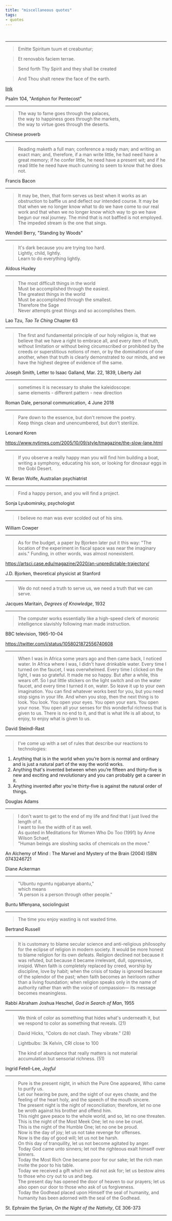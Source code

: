 ```yaml
---
title: "miscellaneous quotes"
tags:
- quotes
---
```


<br>

---

> Emitte Spiritum tuum et creabuntur;

> Et renovabis faciem terrae.

> Send forth Thy Spirit and they shall be created

> And Thou shalt renew the face of the earth.

[link](http://www1.cpdl.org/wiki/index.php/Emitte_spiritum_tuum)

Psalm 104, "Antiphon for Pentecost"

---

> The way to fame goes through the palaces,  
> the way to happiness goes through the markets,  
> the way to virtue goes through the deserts.  

Chinese proverb

---

> Reading maketh a full man;
> conference a ready man;
> and writing an exact man;
> and, therefore, if a man write little, he had need have a great memory;
> if he confer little, he need have a present wit;
> and if he read little he need have much cunning to seem to know that he does not.

Francis Bacon

---

> It may be, then, that form serves us best
when it works as an obstruction to baffle us
and deflect our intended course.
It may be that when we no longer know what to do
we have come to our real work and that
when we no longer know which way to go
we have begun our real journey.
The mind that is not baffled is not employed.
The impeded stream is the one that sings.

Wendell Berry, "Standing by Woods"

---

> It's dark because you are trying too hard.  
Lightly, child, lightly.  
Learn to do everything lightly.  

Aldous Huxley

---

> The most difficult things in the world  
Must be accomplished through the easiest.  
The greatest things in the world  
Must be accomplished through the smallest.  
Therefore the Sage  
Never attempts great things and so accomplishes them.  

Lao Tzu, _Tao Te Ching_ Chapter 63

---

> The first and fundamental principle of our holy religion is,
that we believe that we have a right to embrace all,
and every item of truth,
without limitation or
without being circumscribed or
prohibited by the creeds or
superstitious notions of men, or by the
dominations of one another,
when that truth is clearly demonstrated to our minds,
and we have the highest degree of evidence of the same.

Joseph Smith, Letter to Isaac Galland, Mar. 22, 1839, Liberty Jail

---

>sometimes it is necessary to shake the kaleidoscope:  
same elements - different pattern - new direction

Roman Dale, personal communication, 4 June 2018

---

>Pare down to the essence, but don't remove the poetry.  
Keep things clean and unencumbered, but don't sterilize.

Leonard Koren

<https://www.nytimes.com/2005/10/09/style/tmagazine/the-slow-lane.html>

---

>If you observe a really happy man you will find him building a boat, writing a symphony, educating his son, or looking for dinosaur eggs in the Gobi Desert.

W. Beran Wolfe, Australian psychiatrist

---

>Find a happy person, and you will find a project.

Sonja Lyubomirsky, psychologist

---

>I believe no man was ever scolded out of his sins.

William Cowper

---

>As for the budget, a paper by Bjorken later put it this way:
"The location of the experiment in fiscal space was near the imaginary axis."
Funding, in other words, was almost nonexistent.

<https://artsci.case.edu/magazine/2020/an-unpredictable-trajectory/>

J.D. Bjorken, theoretical physicist at Stanford

---

>We do not need a truth to serve us, 
we need a truth that we can serve.

Jacques Maritain, *Degrees of Knowledge*, 1932

---

>The computer works essentially like a 
high-speed clerk of moronic intelligence 
slavishly following man made instruction.

BBC television, 1965-10-04

<https://twitter.com/i/status/1058021872556740608>

---

>When I was in Africa some years ago and then came back, I noticed water. 
In Africa where I was, I didn't have drinkable water. 
Every time I turned on the faucet, I was overwhelmed. 
Every time I clicked on the light, I was so grateful. 
It made me so happy. 
But after a while, this wears off. 
So I put little stickers on the light switch and on the water faucet, 
and every time I turned it on, water. 
So leave it up to your own imagination. 
You can find whatever works best for you, but you need stop signs in your life. 
And when you stop, then the next thing is to look. 
You look. You open your eyes. You open your ears. You open your nose. 
You open all your senses for this wonderful richness that is given to us. 
There is no end to it, and that is what life is all about, to enjoy, to enjoy what is given to us.

David Steindl-Rast

---

>I've come up with a set of rules that describe our reactions to technologies:
1. Anything that is in the world when you’re born is normal and ordinary and is just a natural part of the way the world works.
2. Anything that's invented between when you’re fifteen and thirty-five is new and exciting and revolutionary and you can probably get a career in it.
3. Anything invented after you're thirty-five is against the natural order of things.

Douglas Adams

---

>I don't want to get to the end of my life and find that I just lived the length of it.  
I want to live the width of it as well.  
As quoted in Meditations for Women Who Do Too (1991) by Anne Wilson Schaef,  
"Human beings are sloshing sacks of chemicals on the move."

An Alchemy of Mind : The Marvel and Mystery of the Brain (2004) ISBN 0743246721

Diane Ackerman

---

>"Ubuntu ngumtu ngabanye abantu,"  
which means  
"A person is a person through other people."

Buntu Mfenyana, sociolinguist 

---

>The time you enjoy wasting is not wasted time.

Bertrand Russell

---

>It is customary to blame secular science and anti-religious philosophy for the eclipse of religion in modern society. 
It would be more honest to blame religion for its own defeats. 
Religion declined not because it was refuted, but because it became irrelevant, dull, oppressive, insipid. 
When faith is completely replaced by creed, worship by discipline, love by habit; 
when the crisis of today is ignored because of the splendor of the past; 
when faith becomes an heirloom rather than a living foundation; 
when religion speaks only in the name of authority rather than with the voice of compassion—
its message becomes meaningless.

Rabbi Abraham Joshua Heschel, *God in Search of Man*, 1955

---

>We think of color as something that hides what's underneath it, but we respond to color as something that reveals. (21)

>David Hicks, "Colors do not clash. They vibrate." (28)

>Lightbulbs: 3k Kelvin, CRI close to 100

>The kind of abundance that really matters is not material accumulation but sensorial richness. (51)

Ingrid Fetell-Lee, *Joyful*

---

>Pure is the present night, in which the Pure One appeared, Who came to purify us.  
Let our hearing be pure, and the sight of our eyes chaste, and the feeling of the heart holy, and the speech of the mouth sincere.  
The present night is the night of reconciliation; therefore, let no one be wroth against his brother and offend him.  
 This night gave peace to the whole world, and so, let no one threaten.  
This is the night of the Most Meek One; let no one be cruel.  
This is the night of the Humble One; let no one be proud.  
Now is the day of joy; let us not take revenge for offenses.  
Now is the day of good will; let us not be harsh.  
On this day of tranquility, let us not become agitated by anger.  
Today God came unto sinners; let not the righteous exalt himself over sinners.  
Today the Most Rich One became poor for our sake; let the rich man invite the poor to his table.  
Today we received a gift which we did not ask for; let us bestow alms to those who cry out to us and beg.  
The present day has opened the door of heaven to our prayers; let us also open our door to those who ask of us forgiveness.  
Today the Godhead placed upon Himself the seal of humanity, and humanity has been adorned with the seal of the Godhead.  

St. Ephraim the Syrian, *On the Night of the Nativity*, CE 306-373

---

